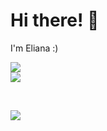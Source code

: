 
# Hi there! 🍰

I'm Eliana :)

<a href="https://github.com/Elianabean">

  <img align="center" src="https://github-readme-streak-stats.herokuapp.com/?user=Elianabean&theme=material-palenight" />

</a>
<br>

<a href="https://github.com/Elianabean">

  <img align="center" src="https://github-readme-stats.vercel.app/api?username=Elianabean&show_icons=true&theme=material-palenight" />

</a><br>

<a href="https://github.com/Elianabean">

  <img align="center" src="https://github-readme-stats.vercel.app/api/top-langs/?username=Elianabean&layout=compact&theme=material-palenight" />

</a><br>
